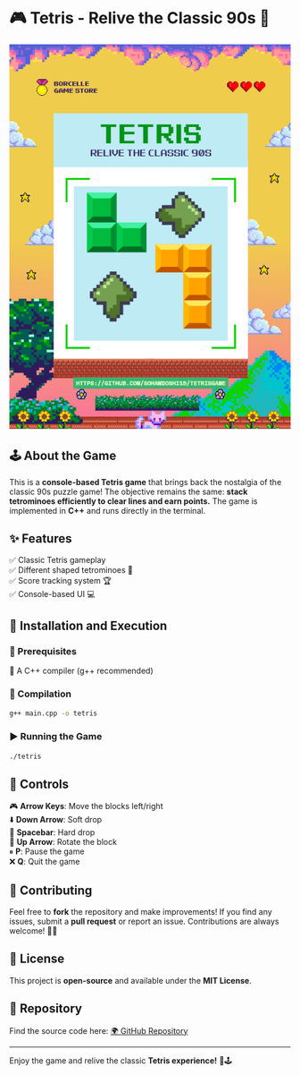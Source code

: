 # 🎮 Tetris - Relive the Classic 90s 🎵

![Tetris Game](https://raw.githubusercontent.com/SohamDoshi15/TetrisGame/main/Tetris.png)

## 🕹️ About the Game
This is a **console-based Tetris game** that brings back the nostalgia of the classic 90s puzzle game! The objective remains the same: **stack tetrominoes efficiently to clear lines and earn points.** The game is implemented in **C++** and runs directly in the terminal.

## ✨ Features
✅ Classic Tetris gameplay  
✅ Different shaped tetrominoes 🧩  
✅ Score tracking system 🏆  
✅ Console-based UI 💻  

## 🚀 Installation and Execution
### 📌 Prerequisites
🔹 A C++ compiler (g++ recommended)

### 🔧 Compilation
```sh
g++ main.cpp -o tetris
```

### ▶️ Running the Game
```sh
./tetris
```

## 🎯 Controls
🎮 **Arrow Keys**: Move the blocks left/right  
⬇️ **Down Arrow**: Soft drop  
🔳 **Spacebar**: Hard drop  
🔄 **Up Arrow**: Rotate the block  
⏸ **P**: Pause the game  
❌ **Q**: Quit the game  

## 🤝 Contributing
Feel free to **fork** the repository and make improvements! If you find any issues, submit a **pull request** or report an issue. Contributions are always welcome! 🎨💡

## 📜 License
This project is **open-source** and available under the **MIT License**.

## 🔗 Repository
Find the source code here: [🌍 GitHub Repository](https://github.com/SohamDoshi15/TetrisGame)

---
Enjoy the game and relive the classic **Tetris experience!** 🎉🕹️
